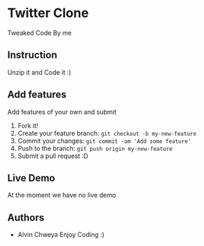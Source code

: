 # Twitter Clone
Tweaked Code By me
## Instruction
Unzip it and Code it :)
## Add features
Add features of your own and submit
1. Fork it!
2. Create your feature branch: `git checkout -b my-new-feature`
3. Commit your changes: `git commit -am 'Add some feature'`
4. Push to the branch: `git push origin my-new-feature`
5. Submit a pull request :D
## Live Demo
At the moment we have no live demo
## Authors
* Alvin Chweya
Enjoy Coding :)